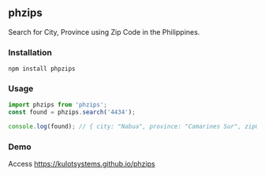## phzips
Search for City, Province using Zip Code in the Philippines.

### Installation
```shell
npm install phpzips
```

### Usage
```javascript
import phzips from 'phzips';
const found = phzips.search('4434');

console.log(found); // { city: "Nabua", province: "Camarines Sur", zipCode: "4434" }
```

### Demo
Access <https://kulotsystems.github.io/phzips>
